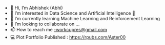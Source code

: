 - 👋 Hi, I’m Abhishek (Abhi)
- 👀 I’m interested in Data Science and Artificial Intelligence  :monocle_face:
- 🌱 I’m currently learning Machine Learning and Reinforcement Learning 
- 💞️ I’m looking to collaborate on ...
- 📫 How to reach me -workcupres@gmail.com
- 💻 Plot Portfolio Published : https://rpubs.com/Aster00

<!---
00abhishek/00abhishek is a ✨ special ✨ repository because its `README.md` (this file) appears on your GitHub profile.
You can click the Preview link to take a look at your changes.
--->
